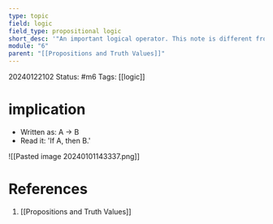 ```yaml
---
type: topic
field: logic
field_type: propositional logic
short_desc: '"An important logical operator. This note is different from the math one as it focuses a bit on the double implication which is more relevant in AI."'
module: "6"
parent: "[[Propositions and Truth Values]]"
---
```

20240122102
Status: #m6
Tags: [[logic]]

# implication

- Written as: A -> B
- Read it: 'If A, then B.'

![[Pasted image 20240101143337.png]]

# References

1. [[Propositions and Truth Values]]
